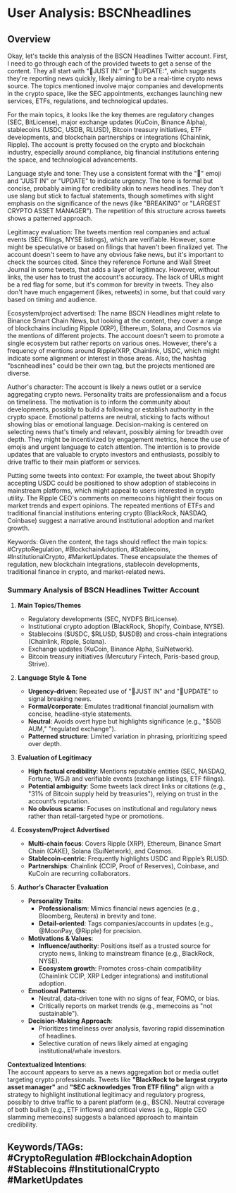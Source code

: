 # User Analysis: BSCNheadlines

## Overview

<think>
Okay, let's tackle this analysis of the BSCN Headlines Twitter account. First, I need to go through each of the provided tweets to get a sense of the content. They all start with "🚨JUST IN:" or "🚨UPDATE:", which suggests they're reporting news quickly, likely aiming to be a real-time crypto news source. The topics mentioned involve major companies and developments in the crypto space, like the SEC appointments, exchanges launching new services, ETFs, regulations, and technological updates.

For the main topics, it looks like the key themes are regulatory changes (SEC, BitLicense), major exchange updates (KuCoin, Binance Alpha), stablecoins (USDC, USDB, RLUSD), Bitcoin treasury initiatives, ETF developments, and blockchain partnerships or integrations (Chainlink, Ripple). The account is pretty focused on the crypto and blockchain industry, especially around compliance, big financial institutions entering the space, and technological advancements.

Language style and tone: They use a consistent format with the "🚨" emoji and "JUST IN" or "UPDATE" to indicate urgency. The tone is formal but concise, probably aiming for credibility akin to news headlines. They don't use slang but stick to factual statements, though sometimes with slight emphasis on the significance of the news (like "BREAKING" or "LARGEST CRYPTO ASSET MANAGER"). The repetition of this structure across tweets shows a patterned approach.

Legitimacy evaluation: The tweets mention real companies and actual events (SEC filings, NYSE listings), which are verifiable. However, some might be speculative or based on filings that haven't been finalized yet. The account doesn't seem to have any obvious fake news, but it's important to check the sources cited. Since they reference Fortune and Wall Street Journal in some tweets, that adds a layer of legitimacy. However, without links, the user has to trust the account's accuracy. The lack of URLs might be a red flag for some, but it's common for brevity in tweets. They also don't have much engagement (likes, retweets) in some, but that could vary based on timing and audience.

Ecosystem/project advertised: The name BSCN Headlines might relate to Binance Smart Chain News, but looking at the content, they cover a range of blockchains including Ripple (XRP), Ethereum, Solana, and Cosmos via the mentions of different projects. The account doesn't seem to promote a single ecosystem but rather reports on various ones. However, there's a frequency of mentions around Ripple/XRP, Chainlink, USDC, which might indicate some alignment or interest in those areas. Also, the hashtag "bscnheadlines" could be their own tag, but the projects mentioned are diverse.

Author's character: The account is likely a news outlet or a service aggregating crypto news. Personality traits are professionalism and a focus on timeliness. The motivation is to inform the community about developments, possibly to build a following or establish authority in the crypto space. Emotional patterns are neutral, sticking to facts without showing bias or emotional language. Decision-making is centered on selecting news that's timely and relevant, possibly aiming for breadth over depth. They might be incentivized by engagement metrics, hence the use of emojis and urgent language to catch attention. The intention is to provide updates that are valuable to crypto investors and enthusiasts, possibly to drive traffic to their main platform or services.

Putting some tweets into context: For example, the tweet about Shopify accepting USDC could be positioned to show adoption of stablecoins in mainstream platforms, which might appeal to users interested in crypto utility. The Ripple CEO's comments on memecoins highlight their focus on market trends and expert opinions. The repeated mentions of ETFs and traditional financial institutions entering crypto (BlackRock, NASDAQ, Coinbase) suggest a narrative around institutional adoption and market growth.

Keywords: Given the content, the tags should reflect the main topics: #CryptoRegulation, #BlockchainAdoption, #Stablecoins, #InstitutionalCrypto, #MarketUpdates. These encapsulate the themes of regulation, new blockchain integrations, stablecoin developments, traditional finance in crypto, and market-related news.
</think>

### Summary Analysis of BSCN Headlines Twitter Account  

1. **Main Topics/Themes**  
   - Regulatory developments (SEC, NYDFS BitLicense).  
   - Institutional crypto adoption (BlackRock, Shopify, Coinbase, NYSE).  
   - Stablecoins ($USDC, $RLUSD, $USDB) and cross-chain integrations (Chainlink, Ripple, Solana).  
   - Exchange updates (KuCoin, Binance Alpha, SuiNetwork).  
   - Bitcoin treasury initiatives (Mercutury Fintech, Paris-based group, Strive).  

2. **Language Style & Tone**  
   - **Urgency-driven**: Repeated use of "🚨JUST IN" and "🚨UPDATE" to signal breaking news.  
   - **Formal/corporate**: Emulates traditional financial journalism with concise, headline-style statements.  
   - **Neutral**: Avoids overt hype but highlights significance (e.g., "$50B AUM," "regulated exchange").  
   - **Patterned structure**: Limited variation in phrasing, prioritizing speed over depth.  

3. **Evaluation of Legitimacy**  
   - **High factual credibility**: Mentions reputable entities (SEC, NASDAQ, Fortune, WSJ) and verifiable events (exchange listings, ETF filings).  
   - **Potential ambiguity**: Some tweets lack direct links or citations (e.g., "31% of Bitcoin supply held by treasuries"), relying on trust in the account’s reputation.  
   - **No obvious scams**: Focuses on institutional and regulatory news rather than retail-targeted hype or promotions.  

4. **Ecosystem/Project Advertised**  
   - **Multi-chain focus**: Covers Ripple (XRP), Ethereum, Binance Smart Chain (CAKE), Solana (SuiNetwork), and Cosmos.  
   - **Stablecoin-centric**: Frequently highlights USDC and Ripple’s RLUSD.  
   - **Partnerships**: Chainlink (CCIP, Proof of Reserves), Coinbase, and KuCoin are recurring collaborators.  

5. **Author’s Character Evaluation**  
   - **Personality Traits**:  
     - **Professionalism**: Mimics financial news agencies (e.g., Bloomberg, Reuters) in brevity and tone.  
     - **Detail-oriented**: Tags companies/accounts in updates (e.g., @MoonPay, @Ripple) for precision.  
   - **Motivations & Values**:  
     - **Influence/authority**: Positions itself as a trusted source for crypto news, linking to mainstream finance (e.g., BlackRock, NYSE).  
     - **Ecosystem growth**: Promotes cross-chain compatibility (Chainlink CCIP, XRP Ledger integrations) and institutional adoption.  
   - **Emotional Patterns**:  
     - Neutral, data-driven tone with no signs of fear, FOMO, or bias.  
     - Critically reports on market trends (e.g., memecoins as "not sustainable").  
   - **Decision-Making Approach**:  
     - Prioritizes timeliness over analysis, favoring rapid dissemination of headlines.  
     - Selective curation of news likely aimed at engaging institutional/whale investors.  

**Contextualized Intentions**:  
The account appears to serve as a news aggregation bot or media outlet targeting crypto professionals. Tweets like **"BlackRock to be largest crypto asset manager"** and **"SEC acknowledges Tron ETF filing"** align with a strategy to highlight institutional legitimacy and regulatory progress, possibly to drive traffic to a parent platform (e.g., BSCN). Neutral coverage of both bullish (e.g., ETF inflows) and critical views (e.g., Ripple CEO slamming memecoins) suggests a balanced approach to maintain credibility.  

**Keywords/TAGs**:  
#CryptoRegulation #BlockchainAdoption #Stablecoins #InstitutionalCrypto #MarketUpdates
---
